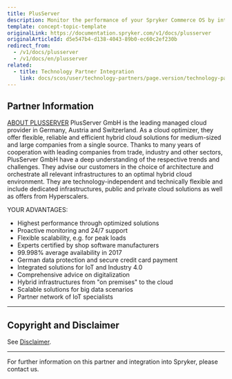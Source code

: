 ```yaml
---
title: PlusServer
description: Monitor the performance of your Spryker Commerce OS by integrating PlusServer into your online shop.
template: concept-topic-template
originalLink: https://documentation.spryker.com/v1/docs/plusserver
originalArticleId: d5e547b4-d138-4043-89b0-ec60c2ef230b
redirect_from:
  - /v1/docs/plusserver
  - /v1/docs/en/plusserver
related:
  - title: Technology Partner Integration
    link: docs/scos/user/technology-partners/page.version/technology-partner-integration.html
---
```


## Partner Information

[ABOUT PLUSSERVER](https://www.plusserver.com/) 
PlusServer GmbH is the leading managed cloud provider in Germany, Austria and Switzerland. As a cloud optimizer, they offer flexible, reliable and efficient hybrid cloud solutions for medium-sized and large companies from a single source. Thanks to many years of cooperation with leading companies from trade, industry and other sectors, PlusServer GmbH have a deep understanding of the respective trends and challenges. They advise our customers in the choice of architecture and orchestrate all relevant infrastructures to an optimal hybrid cloud environment. They are technology-independent and technically flexible and include dedicated infrastructures, public and private cloud solutions as well as offers from Hyperscalers. 

YOUR ADVANTAGES: 

* Highest performance through optimized solutions
* Proactive monitoring and 24/7 support
* Flexible scalability, e.g. for peak loads
* Experts certified by shop software manufacturers
* 99.998% average availability in 2017
* German data protection and secure credit card payment
* Integrated solutions for IoT and Industry 4.0
* Comprehensive advice on digitalization
* Hybrid infrastructures from "on premises" to the cloud
* Scalable solutions for big data scenarios
* Partner network of IoT specialists
---

## Copyright and Disclaimer

See [Disclaimer](https://github.com/spryker/spryker-documentation).

---
For further information on this partner and integration into Spryker, please contact us.

<div class="hubspot-forms hubspot-forms--docs">
<div class="hubspot-form" id="hubspot-partners-1">
            <div class="script-embed" data-code="
                                            hbspt.forms.create({
				                                portalId: '2770802',
				                                formId: '163e11fb-e833-4638-86ae-a2ca4b929a41',
              	                                onFormReady: function() {
              		                                const hbsptInit = new CustomEvent('hbsptInit', {bubbles: true});
              		                                document.querySelector('#hubspot-partners-1').dispatchEvent(hbsptInit);
              	                                }
				                            });
            "></div>
</div>
</div>
